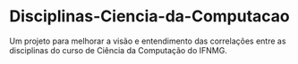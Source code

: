 # Disciplinas-Ciencia-da-Computacao
Um projeto para melhorar a visão e entendimento das correlações entre as disciplinas do curso de Ciência da Computação do IFNMG.
